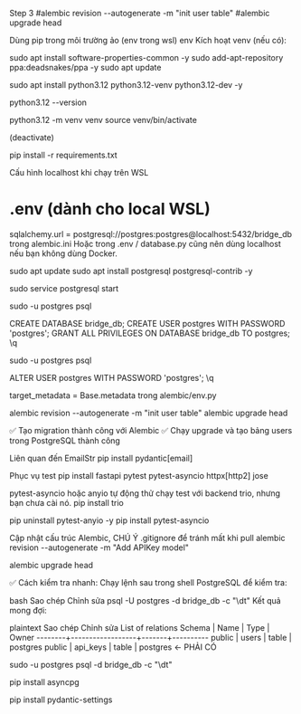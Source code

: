 Step 3
#alembic revision --autogenerate -m "init user table"
#alembic upgrade head

Dùng pip trong môi trường ảo (env trong wsl) env
Kích hoạt venv (nếu có):

sudo apt install software-properties-common -y
sudo add-apt-repository ppa:deadsnakes/ppa -y
sudo apt update

sudo apt install python3.12 python3.12-venv python3.12-dev -y

python3.12 --version

python3.12 -m venv venv
source venv/bin/activate

(deactivate)

pip install -r requirements.txt

Cấu hình localhost khi chạy trên WSL
# .env (dành cho local WSL)
sqlalchemy.url = postgresql://postgres:postgres@localhost:5432/bridge_db
trong alembic.ini
Hoặc trong .env / database.py cũng nên dùng localhost nếu bạn không dùng Docker.

sudo apt update
sudo apt install postgresql postgresql-contrib -y

sudo service postgresql start

sudo -u postgres psql

CREATE DATABASE bridge_db;
CREATE USER postgres WITH PASSWORD 'postgres';
GRANT ALL PRIVILEGES ON DATABASE bridge_db TO postgres;
\q

sudo -u postgres psql

ALTER USER postgres WITH PASSWORD 'postgres';
\q

target_metadata = Base.metadata
trong alembic/env.py

alembic revision --autogenerate -m "init user table"
alembic upgrade head

✅ Tạo migration thành công với Alembic
✅ Chạy upgrade và tạo bảng users trong PostgreSQL thành công


Liên quan đến EmailStr
pip install pydantic[email]


Phục vụ test
pip install fastapi pytest pytest-asyncio httpx[http2] jose

pytest-asyncio hoặc anyio tự động thử chạy test với backend trio, nhưng bạn chưa cài nó.
pip install trio

pip uninstall pytest-anyio -y
pip install pytest-asyncio


Cập nhật cấu trúc Alembic, CHÚ Ý .gitignore để tránh mất khi pull
alembic revision --autogenerate -m "Add APIKey model"

alembic upgrade head

✅ Cách kiểm tra nhanh:
Chạy lệnh sau trong shell PostgreSQL để kiểm tra:

bash
Sao chép
Chỉnh sửa
psql -U postgres -d bridge_db -c "\dt"
Kết quả mong đợi:

plaintext
Sao chép
Chỉnh sửa
                 List of relations
 Schema |       Name       | Type  |  Owner
--------+------------------+-------+----------
 public | users            | table | postgres
 public | api_keys         | table | postgres  ← PHẢI CÓ

sudo -u postgres psql -d bridge_db -c "\dt"

pip install asyncpg

pip install pydantic-settings